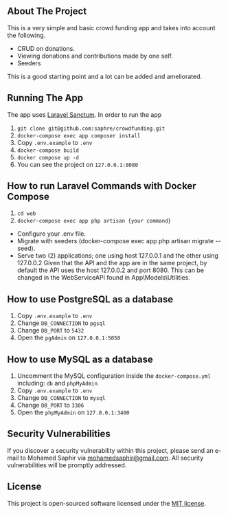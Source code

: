 ## About The Project

This is a very simple and basic crowd funding app and takes into account the following. 

- CRUD on donations.
- Viewing donations and contributions  made by one self.
- Seeders 

This is a good starting point and a lot can be added and ameliorated.

## Running The App

The app uses [Laravel Sanctum](https://laravel.com/docs/10.x/sanctum). In order to run the app
1. ``` git clone git@github.com:saphre/crowdfunding.git ```
2. ``` docker-compose exec app composer install ```
3. Copy ```.env.example``` to ```.env```
4. ```docker-compose build```
5. ```docker compose up -d```
6. You can see the project on ```127.0.0.1:8080```

## How to run Laravel Commands with Docker Compose

1. ```cd web```
2. ```docker-compose exec app php artisan {your command}``` 

- Configure your .env file.
- Migrate with seeders (docker-compose exec app php artisan migrate --seed).
- Serve two (2) applications; one using host 127.0.0.1 and the other using 127.0.0.2
Given that the API and the app are in the same project, by default the API uses the host 127.0.0.2 and port 8080. This can be changed in the WebServiceAPI found in App\Models\Utilities.

## How to use PostgreSQL as a database

1. Copy ```.env.example``` to ```.env```
2. Change ```DB_CONNECTION``` to ```pgsql```
3. Change ```DB_PORT``` to ```5432```
4. Open the ```pgAdmin``` on ```127.0.0.1:5050```

## How to use MySQL as a database

1. Uncomment the MySQL configuration inside the ```docker-compose.yml``` including: ```db``` and ```phpMyAdmin```
2. Copy ```.env.example``` to ```.env```
3. Change ```DB_CONNECTION``` to ```mysql```
4. Change ```DB_PORT``` to ```3306```
5. Open the ```phpMyAdmin``` on ```127.0.0.1:3400```

## Security Vulnerabilities

If you discover a security vulnerability within this project, please send an e-mail to Mohamed Saphir via [mohamedsaphir@gmail.com](mailto:mohamedsaphir@gmail.com). All security vulnerabilities will be promptly addressed.

## License

This project is open-sourced software licensed under the [MIT license](https://opensource.org/licenses/MIT).
